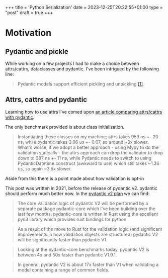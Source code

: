 +++
title = 'Python Serialization'
date = 2023-12-25T20:22:55+01:00
type = "post"
draft = true
+++

# Motivation

## Pydantic and pickle

While working on a few projects I had to make a choice between attrs/cattrs, dataclasses and pydantic. I've been intrigued by the following line:

> Pydantic models support efficient pickling and unpickling [[1]](https://docs.pydantic.dev/latest/concepts/serialization/#pickledumpsmodel).

## Attrs, cattrs and pydantic

Learning how to use attrs I've comed upon [an article comparing attrs/cattrs with pydantic](https://threeofwands.com/why-i-use-attrs-instead-of-pydantic/).

The only benchmark provided is about class initialization.

> Instantiating these classes on my machine; attrs takes 953 ns +- 20 ns, while pydantic takes 3.06 us +- 0.07, so around ~3x slower.  What's worse, if we adopt a better approach - using Mypy to do the validation statically - the attrs approach can drop the validator to drop down to 387 ns +- 11 ns, while Pydantic needs to switch to using PydanticDatetime.construct (awkward to use) which still takes ~1.36 us, so again ~3.5x slower.

Aside from this there is a point made about how validation is opt-in


This post was written in 2021, before the release of pydantic v2. pydantic should perform much better now. In the [pydantic v2 plan](https://docs.pydantic.dev/latest/blog/pydantic-v2/) we can find:

> The core validation logic of pydantic V2 will be performed by a separate package pydantic-core which I've been building over the last few months. pydantic-core is written in Rust using the excellent pyo3 library which provides rust bindings for python.


>As a result of the move to Rust for the validation logic (and significant improvements in how validation objects are structured) pydantic V2 will be significantly faster than pydantic V1.

> Looking at the pydantic-core benchmarks today, pydantic V2 is between 4x and 50x faster than pydantic V1.9.1.

> In general, pydantic V2 is about 17x faster than V1 when validating a model containing a range of common fields.












